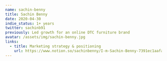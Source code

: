 ```yaml
---
name: sachin-benny
title: Sachin Benny
date: 2020-04-30
indie_status: 1+ years
twitter: sachinb91
previously: Led growth for an online DTC furniture brand
avatar: /assets/img/sachin-benny.jpg
links:
  - title: Marketing strategy & positioning
    url: https://www.notion.so/sachinbenny/I-m-Sachin-Benny-7391ec1aafa94af28599a2b089c4bf35    
---
```

